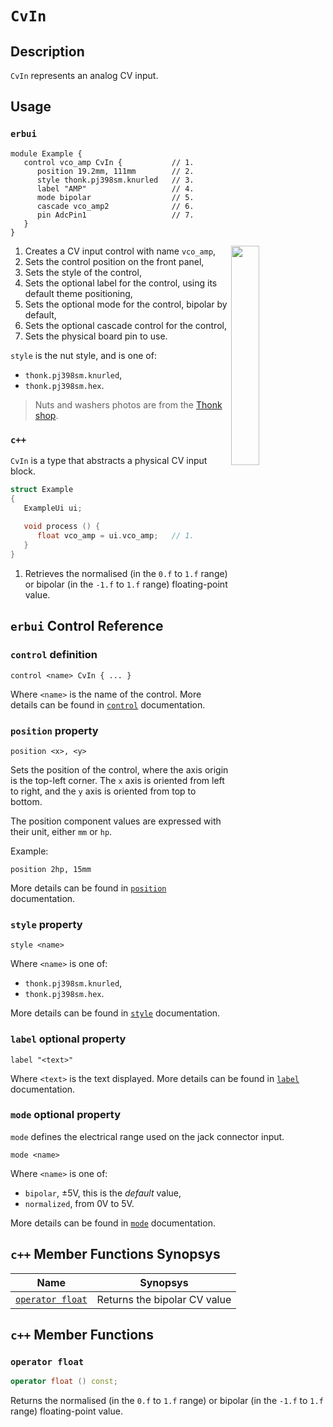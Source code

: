 # `CvIn`

## Description

`CvIn` represents an analog CV input.


## Usage

### `erbui`

```erbui
module Example {
   control vco_amp CvIn {           // 1.
      position 19.2mm, 111mm        // 2.
      style thonk.pj398sm.knurled   // 3.
      label "AMP"                   // 4.
      mode bipolar                  // 5.
      cascade vco_amp2              // 6.
      pin AdcPin1                   // 7.
   }
}
```

<img align="right" width="30%" src="https://www.thonk.co.uk/wp-content/uploads/2017/02/nutswashers.jpg">

1. Creates a CV input control with name `vco_amp`,
2. Sets the control position on the front panel,
3. Sets the style of the control,
4. Sets the optional label for the control, using its default theme positioning,
5. Sets the optional mode for the control, bipolar by default,
6. Sets the optional cascade control for the control,
7. Sets the physical board pin to use.

`style` is the nut style, and is one of:
- `thonk.pj398sm.knurled`,
- `thonk.pj398sm.hex`.

> Nuts and washers photos are from the [Thonk shop](https://www.thonk.co.uk/shop/3-5mm-jacks/).

### `c++`

`CvIn` is a type that abstracts a physical CV input block.

```c++
struct Example
{
   ExampleUi ui;
   
   void process () {
      float vco_amp = ui.vco_amp;   // 1.
   }
}
```

1. Retrieves the normalised (in the  `0.f` to `1.f` range) or bipolar (in the `-1.f` to `1.f` range)
   floating-point value.


## `erbui` Control Reference

### `control` definition

```
control <name> CvIn { ... }
```

Where `<name>` is the name of the control.
More details can be found in [`control`](../language/grammar.md#control) documentation.

### `position` property

```
position <x>, <y>
```

Sets the position of the control, where the axis origin is the top-left corner.
The `x` axis is oriented from left to right, and the `y` axis is oriented from top to bottom.

The position component values are expressed with their unit, either `mm` or `hp`.

Example:
```
position 2hp, 15mm
```

More details can be found in [`position`](../language/grammar.md#position) documentation.

### `style` property

```
style <name>
```

Where `<name>` is one of:
- `thonk.pj398sm.knurled`,
- `thonk.pj398sm.hex`.

More details can be found in [`style`](../language/grammar.md#style) documentation.

### `label` optional property

```
label "<text>"
```

Where `<text>` is the text displayed.
More details can be found in [`label`](../language/grammar.md#label) documentation.

### `mode` optional property

`mode` defines the electrical range used on the jack connector input.

```
mode <name>
```

Where `<name>` is one of:
- `bipolar`, ±5V, this is the _default_ value,
- `normalized`, from 0V to 5V.

More details can be found in [`mode`](../language/grammar.md#mode) documentation.


## `c++` Member Functions Synopsys

| Name | Synopsys |
| - | - |
| [`operator float`](#operator-float) | Returns the bipolar CV value |


## `c++` Member Functions

### `operator float`

```c++
operator float () const;
```

Returns the normalised (in the  `0.f` to `1.f` range) or bipolar (in the `-1.f` to `1.f` range)
floating-point value.
